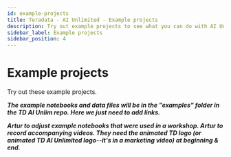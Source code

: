 ```yaml
---
id: example-projects
title: Teradata - AI Unlimited - Example projects
description: Try out example projects to see what you can do with AI Unlimited.
sidebar_label: Example projects
sidebar_position: 4
---
```


# Example projects

Try out these example projects.

***The example notebooks and data files will be in the "examples" folder in the TD AI Unlim repo. Here we just need to add links.***

***Artur to adjust example notebooks that were used in a workshop. Artur to record accompanying videos. They need the animated TD logo (or animated TD AI Unlimited logo--it's in a marketing video) at beginning & end.***

